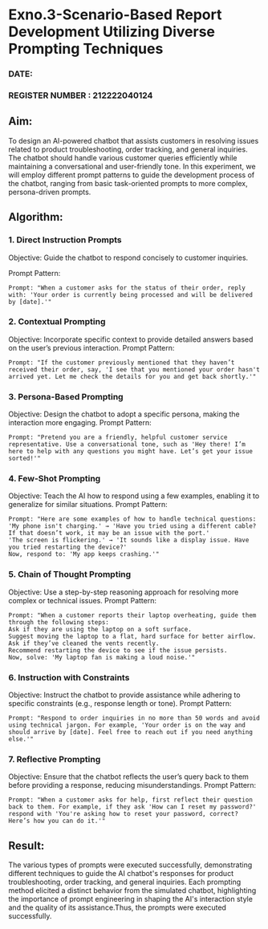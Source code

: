 # Exno.3-Scenario-Based Report Development Utilizing Diverse Prompting Techniques
### DATE:                                                                            
### REGISTER NUMBER : 212222040124
## Aim: 
 To design an AI-powered chatbot that assists customers in resolving issues related to product troubleshooting, order tracking, and general inquiries. The chatbot should handle various customer queries efficiently while maintaining a conversational and user-friendly tone. In this experiment, we will employ different prompt patterns to guide the development process of the chatbot, ranging from basic task-oriented prompts to more complex, persona-driven prompts.

## Algorithm:  

### 1. Direct Instruction Prompts
Objective: Guide the chatbot to respond concisely to customer inquiries.

Prompt Pattern:
```
Prompt: "When a customer asks for the status of their order, reply with: 'Your order is currently being processed and will be delivered by [date].'"
```

### 2. Contextual Prompting
Objective: Incorporate specific context to provide detailed answers based on the user’s previous interaction.
Prompt Pattern:
```
Prompt: "If the customer previously mentioned that they haven’t received their order, say, 'I see that you mentioned your order hasn't arrived yet. Let me check the details for you and get back shortly.'"
```

### 3. Persona-Based Prompting
Objective: Design the chatbot to adopt a specific persona, making the interaction more engaging.
Prompt Pattern:
```
Prompt: "Pretend you are a friendly, helpful customer service representative. Use a conversational tone, such as 'Hey there! I’m here to help with any questions you might have. Let’s get your issue sorted!'"
```

### 4. Few-Shot Prompting
Objective: Teach the AI how to respond using a few examples, enabling it to generalize for similar situations.
Prompt Pattern:
```
Prompt: "Here are some examples of how to handle technical questions:
'My phone isn't charging.' → 'Have you tried using a different cable? If that doesn’t work, it may be an issue with the port.'
'The screen is flickering.' → 'It sounds like a display issue. Have you tried restarting the device?'
Now, respond to: 'My app keeps crashing.'"
```

### 5. Chain of Thought Prompting
Objective: Use a step-by-step reasoning approach for resolving more complex or technical issues.
Prompt Pattern:
```
Prompt: "When a customer reports their laptop overheating, guide them through the following steps:
Ask if they are using the laptop on a soft surface.
Suggest moving the laptop to a flat, hard surface for better airflow.
Ask if they’ve cleaned the vents recently.
Recommend restarting the device to see if the issue persists.
Now, solve: 'My laptop fan is making a loud noise.'"
```

### 6. Instruction with Constraints
Objective: Instruct the chatbot to provide assistance while adhering to specific constraints (e.g., response length or tone).
Prompt Pattern:
```
Prompt: "Respond to order inquiries in no more than 50 words and avoid using technical jargon. For example, 'Your order is on the way and should arrive by [date]. Feel free to reach out if you need anything else.'"
```

### 7. Reflective Prompting
Objective: Ensure that the chatbot reflects the user’s query back to them before providing a response, reducing misunderstandings.
Prompt Pattern:
```
Prompt: "When a customer asks for help, first reflect their question back to them. For example, if they ask 'How can I reset my password?' respond with 'You're asking how to reset your password, correct? Here’s how you can do it.'"
```

## Result: 
The various types of prompts were executed successfully, demonstrating different techniques to guide the AI chatbot's responses for product troubleshooting, order tracking, and general inquiries. Each prompting method elicited a distinct behavior from the simulated chatbot, highlighting the importance of prompt engineering in shaping the AI's interaction style and the quality of its assistance.Thus, the prompts were executed successfully.

